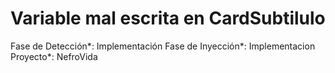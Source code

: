 # Variable mal escrita en CardSubtilulo

Fase de Detección*: Implementación
Fase de Inyección*: Implementacion
Proyecto*: NefroVida